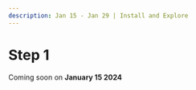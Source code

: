 ```yaml
---
description: Jan 15 - Jan 29 | Install and Explore
---
```


# Step 1

Coming soon on **January 15 2024**
